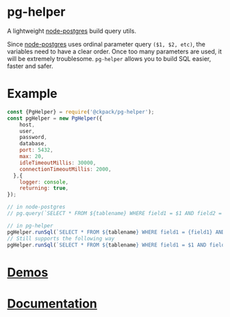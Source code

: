 # pg-helper

A lightweight [node-postgres](https://node-postgres.com/) build query utils.

Since [node-postgres](https://node-postgres.com/) uses ordinal parameter query `($1, $2, etc)`, the variables need to have a clear order. Once too many parameters are used, it will be extremely troublesome. `pg-helper` allows you to build SQL easier, faster and safer.

# Example

```js
const {PgHelper} = require('@ckpack/pg-helper');  
const pgHelper = new PgHelper({
    host,
    user,
    password,
    database,
    port: 5432,
    max: 20,
    idleTimeoutMillis: 30000,
    connectionTimeoutMillis: 2000,
  },{
    logger: console,
    returning: true,
});

// in node-postgres
// pg.query(`SELECT * FROM ${tablename} WHERE field1 = $1 AND field2 = $2`, [field1, field2]);

// in pg-helper 
pgHelper.runSql(`SELECT * FROM ${tablename} WHERE field1 = {field1} AND field2 = {field2}`, {field1, field2});
// Still supports the following way
pgHelper.runSql(`SELECT * FROM ${tablename} WHERE field1 = $1 AND field2 = $2`, [field1, field2])
```

# [Demos](_test/)

# [Documentation](https://ckpack.github.io/pg-helper/)
